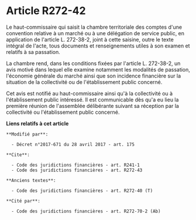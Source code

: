 # Article R272-42

Le haut-commissaire qui saisit la chambre territoriale des comptes d'une convention relative à un marché ou à une délégation
de service public, en application de l'article L. 272-38-2, joint à cette saisine, outre le texte intégral de l'acte, tous
documents et renseignements utiles à son examen et relatifs à sa passation.

La chambre rend, dans les conditions fixées par l'article L. 272-38-2, un avis motivé dans lequel elle examine notamment les
modalités de passation, l'économie générale du marché ainsi que son incidence financière sur la situation de la collectivité
ou de l'établissement public concerné.

Cet avis est notifié au haut-commissaire ainsi qu'à la collectivité ou à l'établissement public intéressé. Il est
communicable dès qu'a eu lieu la première réunion de l'assemblée délibérante suivant sa réception par la collectivité ou
l'établissement public concerné.

**Liens relatifs à cet article**

	**Modifié par**:

	  - Décret n°2017-671 du 28 avril 2017 - art. 175

	**Cite**:

	  - Code des juridictions financières - art. R241-1
	  - Code des juridictions financières - art. R272-43

	**Anciens textes**:

	  - Code des juridictions financières - art. R272-40 (T)

	**Cité par**:

	  - Code des juridictions financières - art. R272-70-2 (Ab)
